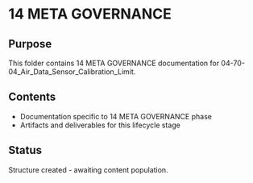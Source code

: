 # 14 META GOVERNANCE

## Purpose
This folder contains 14 META GOVERNANCE documentation for 04-70-04_Air_Data_Sensor_Calibration_Limit.

## Contents
- Documentation specific to 14 META GOVERNANCE phase
- Artifacts and deliverables for this lifecycle stage

## Status
Structure created - awaiting content population.
